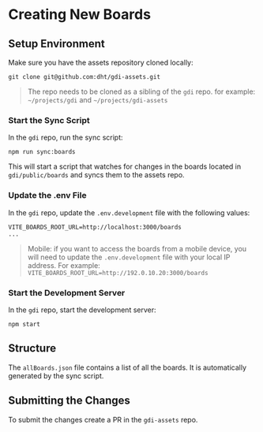 # Creating New Boards

## Setup Environment

Make sure you have the assets repository cloned locally:

```
git clone git@github.com:dht/gdi-assets.git
```

> The repo needs to be cloned as a sibling of the `gdi` repo. for example: `~/projects/gdi` and `~/projects/gdi-assets`

### Start the Sync Script

In the `gdi` repo, run the sync script:

```
npm run sync:boards
```

This will start a script that watches for changes in the boards located in `gdi/public/boards` and syncs them to the assets repo.

### Update the .env File

In the `gdi` repo, update the `.env.development` file with the following values:

```
VITE_BOARDS_ROOT_URL=http://localhost:3000/boards
...
```

> Mobile: if you want to access the boards from a mobile device, you will need to update the `.env.development` file with your local IP address. For example: `VITE_BOARDS_ROOT_URL=http://192.0.10.20:3000/boards`

### Start the Development Server

In the `gdi` repo, start the development server:

```
npm start
```

## Structure

The `allBoards.json` file contains a list of all the boards. It is automatically generated by the sync script.

## Submitting the Changes

To submit the changes create a PR in the `gdi-assets` repo.
